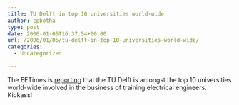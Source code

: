 ```yaml
---
title: TU Delft in top 10 universities world-wide
author: cpbotha
type: post
date: 2006-01-05T16:37:54+00:00
url: /2006/01/05/tu-delft-in-top-10-universities-world-wide/
categories:
  - Uncategorized

---
```

The EETimes is [reporting][1] that the TU Delft is amongst the top 10 universities world-wide involved in the business of training electrical engineers. Kickass!

 [1]: http://www.eetimes.com/news/latest/showArticle.jhtml?articleID=174401574
